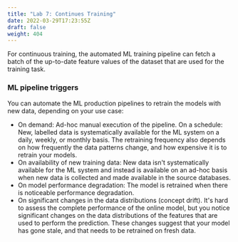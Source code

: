 ```yaml
---
title: "Lab 7: Continues Training"
date: 2022-03-29T17:23:55Z
draft: false
weight: 404
---
```


For continuous training, the automated ML training pipeline can fetch a batch of the up-to-date feature values of the dataset that are used for the training task.

### ML pipeline triggers
You can automate the ML production pipelines to retrain the models with new data, depending on your use case:

* On demand: Ad-hoc manual execution of the pipeline.
On a schedule: New, labelled data is systematically available for the ML system on a daily, weekly, or monthly basis. The retraining frequency also depends on how frequently the data patterns change, and how expensive it is to retrain your models.
* On availability of new training data: New data isn't systematically available for the ML system and instead is available on an ad-hoc basis when new data is collected and made available in the source databases.
* On model performance degradation: The model is retrained when there is noticeable performance degradation.
* On significant changes in the data distributions (concept drift). It's hard to assess the complete performance of the online model, but you notice significant changes on the data distributions of the features that are used to perform the prediction. These changes suggest that your model has gone stale, and that needs to be retrained on fresh data.